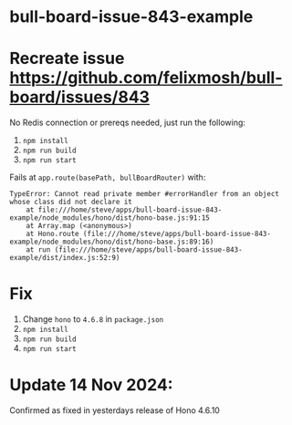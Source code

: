 # bull-board-issue-843-example

# Recreate issue https://github.com/felixmosh/bull-board/issues/843

No Redis connection or prereqs needed, just run the following:

1. `npm install`
2. `npm run build`
3. `npm run start`

Fails at `app.route(basePath, bullBoardRouter)` with:
```
TypeError: Cannot read private member #errorHandler from an object whose class did not declare it
    at file:///home/steve/apps/bull-board-issue-843-example/node_modules/hono/dist/hono-base.js:91:15
    at Array.map (<anonymous>)
    at Hono.route (file:///home/steve/apps/bull-board-issue-843-example/node_modules/hono/dist/hono-base.js:89:16)
    at run (file:///home/steve/apps/bull-board-issue-843-example/dist/index.js:52:9)
```

# Fix

1. Change `hono` to `4.6.8` in `package.json`
1. `npm install`
2. `npm run build`
3. `npm run start`

# Update 14 Nov 2024:
Confirmed as fixed in yesterdays release of Hono 4.6.10


